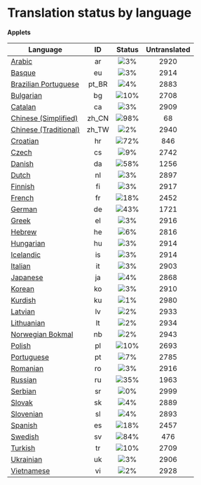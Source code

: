# Translation status by language
**Applets**

Language | ID | Status | Untranslated
---------|:--:|:------:|:-----------:
[Arabic](language-status/ar.md) | ar |  ![3%](http://progressed.io/bar/3) | 2920
[Basque](language-status/eu.md) | eu |  ![3%](http://progressed.io/bar/3) | 2914
[Brazilian Portuguese](language-status/pt_BR.md) | pt_BR |  ![4%](http://progressed.io/bar/4) | 2883
[Bulgarian](language-status/bg.md) | bg |  ![10%](http://progressed.io/bar/10) | 2708
[Catalan](language-status/ca.md) | ca |  ![3%](http://progressed.io/bar/3) | 2909
[Chinese (Simplified)](language-status/zh_CN.md) | zh_CN |  ![98%](http://progressed.io/bar/98) | 68
[Chinese (Traditional)](language-status/zh_TW.md) | zh_TW |  ![2%](http://progressed.io/bar/2) | 2940
[Croatian](language-status/hr.md) | hr |  ![72%](http://progressed.io/bar/72) | 846
[Czech](language-status/cs.md) | cs |  ![9%](http://progressed.io/bar/9) | 2742
[Danish](language-status/da.md) | da |  ![58%](http://progressed.io/bar/58) | 1256
[Dutch](language-status/nl.md) | nl |  ![3%](http://progressed.io/bar/3) | 2897
[Finnish](language-status/fi.md) | fi |  ![3%](http://progressed.io/bar/3) | 2917
[French](language-status/fr.md) | fr |  ![18%](http://progressed.io/bar/18) | 2452
[German](language-status/de.md) | de |  ![43%](http://progressed.io/bar/43) | 1721
[Greek](language-status/el.md) | el |  ![3%](http://progressed.io/bar/3) | 2916
[Hebrew](language-status/he.md) | he |  ![6%](http://progressed.io/bar/6) | 2816
[Hungarian](language-status/hu.md) | hu |  ![3%](http://progressed.io/bar/3) | 2914
[Icelandic](language-status/is.md) | is |  ![3%](http://progressed.io/bar/3) | 2914
[Italian](language-status/it.md) | it |  ![3%](http://progressed.io/bar/3) | 2903
[Japanese](language-status/ja.md) | ja |  ![4%](http://progressed.io/bar/4) | 2868
[Korean](language-status/ko.md) | ko |  ![3%](http://progressed.io/bar/3) | 2910
[Kurdish](language-status/ku.md) | ku |  ![1%](http://progressed.io/bar/1) | 2980
[Latvian](language-status/lv.md) | lv |  ![2%](http://progressed.io/bar/2) | 2933
[Lithuanian](language-status/lt.md) | lt |  ![2%](http://progressed.io/bar/2) | 2934
[Norwegian Bokmal](language-status/nb.md) | nb |  ![2%](http://progressed.io/bar/2) | 2943
[Polish](language-status/pl.md) | pl |  ![10%](http://progressed.io/bar/10) | 2693
[Portuguese](language-status/pt.md) | pt |  ![7%](http://progressed.io/bar/7) | 2785
[Romanian](language-status/ro.md) | ro |  ![3%](http://progressed.io/bar/3) | 2916
[Russian](language-status/ru.md) | ru |  ![35%](http://progressed.io/bar/35) | 1963
[Serbian](language-status/sr.md) | sr |  ![0%](http://progressed.io/bar/0) | 2999
[Slovak](language-status/sk.md) | sk |  ![4%](http://progressed.io/bar/4) | 2889
[Slovenian](language-status/sl.md) | sl |  ![4%](http://progressed.io/bar/4) | 2893
[Spanish](language-status/es.md) | es |  ![18%](http://progressed.io/bar/18) | 2457
[Swedish](language-status/sv.md) | sv |  ![84%](http://progressed.io/bar/84) | 476
[Turkish](language-status/tr.md) | tr |  ![10%](http://progressed.io/bar/10) | 2709
[Ukrainian](language-status/uk.md) | uk |  ![3%](http://progressed.io/bar/3) | 2906
[Vietnamese](language-status/vi.md) | vi |  ![2%](http://progressed.io/bar/2) | 2928
